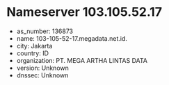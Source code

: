 # Nameserver 103.105.52.17

* as_number: 136873
* name: 103-105-52-17.megadata.net.id.
* city: Jakarta
* country: ID
* organization: PT. MEGA ARTHA LINTAS DATA
* version: Unknown
* dnssec: Unknown
